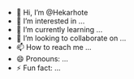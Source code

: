 - 👋 Hi, I’m @Hekarhote
- 👀 I’m interested in ...
- 🌱 I’m currently learning ...
- 💞️ I’m looking to collaborate on ...
- 📫 How to reach me ...
- 😄 Pronouns: ...
- ⚡ Fun fact: ...

<!---
Hekarhote/Hekarhote is a ✨ special ✨ repository because its `README.md` (this file) appears on your GitHub profile.
You can click the Preview link to take a look at your changes.
--->

